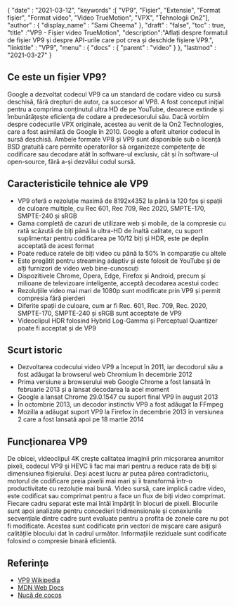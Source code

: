 {
  "date" : "2021-03-12",
  "keywords" :[ "VP9", "Fișier", "Extensie", "Format fișier", "Format video", "Video TrueMotion", "VPX", "Tehnologii On2"],
  "author" : {
    "display_name" : "Sami Cheema"
},
  "draft" : "false",
  "toc" : true,
  "title" :"VP9 - Fișier video TrueMotion",
  "description":"Aflați despre formatul de fișier VP9 și despre API-urile care pot crea și deschide fișiere VP9.",
  "linktitle" : "VP9",
  "menu" : {
    "docs" : {
      "parent" : "video"
}
},
  "lastmod" : "2021-03-27"
}

## Ce este un fișier VP9?

Google a dezvoltat codecul VP9 ca un standard de codare video cu sursă deschisă, fără drepturi de autor, ca succesor al VP8. A fost conceput inițial pentru a comprima conținutul ultra HD de pe YouTube, deoarece extinde și îmbunătățește eficiența de codare a predecesorului său. Dacă vorbim despre codecurile VPX originale, acestea au venit de la On2 Technologies, care a fost asimilată de Google în 2010. Google a oferit ulterior codecul în sursă deschisă. Ambele formate VP8 și VP9 sunt disponibile sub o licență BSD gratuită care permite operatorilor să organizeze competențe de codificare sau decodare atât în software-ul exclusiv, cât și în software-ul open-source, fără a-și dezvălui codul sursă.

## Caracteristicile tehnice ale VP9

* VP9 oferă o rezoluție maximă de 8192x4352 la până la 120 fps și spații de culoare multiple, cu Rec 601, Rec 709, Rec 2020, SMPTE-170, SMPTE-240 și sRGB
* Gama completă de cazuri de utilizare web și mobile, de la compresie cu rată scăzută de biți până la ultra-HD de înaltă calitate, cu suport suplimentar pentru codificarea pe 10/12 biți și HDR, este pe deplin acceptată de acest format
* Poate reduce ratele de biți video cu până la 50% în comparație cu altele
* Este pregătit pentru streaming adaptiv și este folosit de YouTube și de alți furnizori de video web bine-cunoscuți
* Dispozitivele Chrome, Opera, Edge, Firefox și Android, precum și milioane de televizoare inteligente, acceptă decodarea acestui codec
* Rezoluțiile video mai mari de 1080p sunt modificate prin VP9 și permit compresia fără pierderi
* Diferite spații de culoare, cum ar fi Rec. 601, Rec. 709, Rec. 2020, SMPTE-170, SMPTE-240 și sRGB sunt acceptate de VP9
* Videoclipul HDR folosind Hybrid Log-Gamma și Perceptual Quantizer poate fi acceptat și de VP9


## Scurt istoric

* Dezvoltarea codecului video VP9 a început în 2011, iar decodorul său a fost adăugat la browserul web Chromium în decembrie 2012
* Prima versiune a browserului web Google Chrome a fost lansată în februarie 2013 și a lansat decodarea la acel moment
* Google a lansat Chrome 29.0.1547 cu suport final VP9 în august 2013
* În octombrie 2013, un decodor instinctiv VP9 a fost adăugat la FFmpeg
* Mozilla a adăugat suport VP9 la Firefox în decembrie 2013 în versiunea 2 care a fost lansată apoi pe 18 martie 2014
 

## Funcționarea VP9

De obicei, videoclipul 4K crește calitatea imaginii prin micșorarea anumitor pixeli, codecul VP9 și HEVC îi fac mai mari pentru a reduce rata de biți și dimensiunea fișierului. Deși acest lucru ar putea părea contradictoriu, motorul de codificare preia pixelii mai mari și îi transformă într-o productivitate cu rezoluție mai bună. Video sursă, care implică cadre video, este codificat sau comprimat pentru a face un flux de biți video comprimat. Fiecare cadru separat este mai întâi împărțit în blocuri de pixeli. Blocurile sunt apoi analizate pentru concedieri tridimensionale și conexiunile secvențiale dintre cadre sunt evaluate pentru a profita de zonele care nu pot fi modificate. Acestea sunt codificate prin vectori de mișcare care asigură calitățile blocului dat în cadrul următor. Informațiile reziduale sunt codificate folosind o compresie binară eficientă.

## Referințe

* [VP9 Wikipedia](https://en.wikipedia.org/wiki/VP9)
* [MDN Web Docs](https://developer.mozilla.org/en-US/docs/Web/Media/Formats/Video_codecs#vp9)
* [Nucă de cocos](https://www.coconut.co/)

